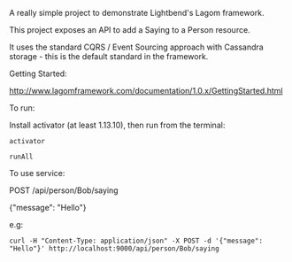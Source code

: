 A really simple project to demonstrate Lightbend's Lagom framework. 

This project exposes an API to add a Saying to a Person resource.

It uses the standard CQRS / Event Sourcing approach with Cassandra storage - this is the default standard in the framework.

Getting Started:

http://www.lagomframework.com/documentation/1.0.x/GettingStarted.html

To run:

Install activator (at least 1.13.10), then run from the terminal:

    activator

    runAll

To use service:

POST /api/person/Bob/saying

{"message": "Hello"}

e.g:

    curl -H "Content-Type: application/json" -X POST -d '{"message": "Hello"}' http://localhost:9000/api/person/Bob/saying

